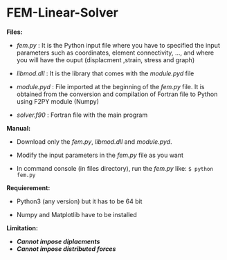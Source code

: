 # FEM-Linear-Solver

**Files:**

- *fem.py* : It is the Python input file where you have to specified the input parameters such as coordinates, element connectivity, ..., and where you will have the ouput (displacment ,strain, stress and graph)

- *libmod.dll* : It is the library that comes with the *module.pyd* file

- *module.pyd* : File imported at the beginning of the *fem.py* file. It is obtained from the conversion and compilation of Fortran file to Python using F2PY module (Numpy)

- *solver.f90* : Fortran file with the main program 

**Manual:**

- Download only the *fem.py*, *libmod.dll* and *module.pyd*. 

- Modify the input parameters in the *fem.py* file as you want

- In command console (in files directory), run the *fem.py* like: ```$ python fem.py```

**Requierement:**

- Python3 (any version) but it has to be 64 bit

- Numpy and Matplotlib have to be installed

**Limitation:**

- ***Cannot impose diplacments***
- ***Cannot impose distributed forces***

